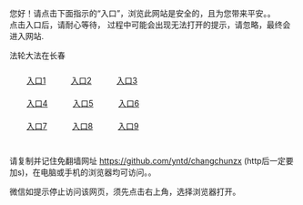 您好！请点击下面指示的“入口”，浏览此网站是安全的，且为您带来平安。。 <br/>
点击入口后，请耐心等待， 过程中可能会出现无法打开的提示，请忽略，最终会进入网站. </br>

法轮大法在长春<br/>
<div style="padding:10px"><a style="margin:20px" target="_blank" href="https://d1fugvjguc1mvh.cloudfront.net/2Qpsp?yqmcedwf" id="ccLink1" rel="nofollow">入口1</a> <a target="_blank" style="margin:20px" href="https://dv2yxr2rsvgvg.cloudfront.net/2Qpsp?jtsnfqf" id="ccLink2" rel="nofollow">入口2</a> <a style="margin:20px" target="_blank" href="https://d3kotifep8xni1.cloudfront.net/2Qpsp?pjqmyzkb" id="ccLink3" rel="nofollow">入口3</a></div>

<div style="padding:10px" ><a style="margin:20px" target="_blank" href="https://d1fugvjguc1mvh.cloudfront.net/2Qpsp?yqmcedwf" id="ccLink4" rel="nofollow">入口4</a> <a style="margin:20px" href="https://dv2yxr2rsvgvg.cloudfront.net/2Qpsp?jtsnfqf" target="_blank" id="ccLink5" rel="nofollow">入口5</a> <a style="margin:20px" href="https://d3kotifep8xni1.cloudfront.net/2Qpsp?pjqmyzkb" target="_blank" id="ccLink6" rel="nofollow">入口6</a></div>

<div style="padding:10px"><a style="margin:20px" target="_blank" href="https://d1fugvjguc1mvh.cloudfront.net/2Qpsp?yqmcedwf" id="ccLink7" rel="nofollow">入口7</a> <a style="margin:20px" href="https://dv2yxr2rsvgvg.cloudfront.net/2Qpsp?jtsnfqf" target="_blank" id="ccLink8" rel="nofollow">入口8</a> <a style="margin:20px" target="_blank" href="https://d3kotifep8xni1.cloudfront.net/2Qpsp?pjqmyzkb" id="ccLink9" rel="nofollow">入口9</a></div>

<br/>



请复制并记住免翻墙网址 https://github.com/yntd/changchunzx (http后一定要加s)，在电脑或手机的浏览器均可访问。。<br/>

微信如提示停止访问该网页，须先点击右上角，选择浏览器打开。
